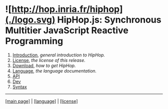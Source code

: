 ![http://hop.inria.fr/hiphop](./logo.svg) HipHop.js: Synchronous Multitier JavaScript Reactive Programming
=============================================================================



  1. [Introduction](./_index.md), _general introduction to HipHop._
  2. [License](./license.md), _the license of this release._
  3. [Download](./download.md), _how to get HipHop._
  4. [Language](./_lang.md), _the language documentation._
  5. [API](./api.md)
  6. [Dev](./dev.md)
  7. [Syntax](./syntax/hiphop.bnf)
  

- - - - - - - - - - - - - - - - - - - - - - - - - - - - - - - - - - - - - - - - -
[[main page]](../README.md) | [[language]](./lang.md) | [[license]](./license.md)
